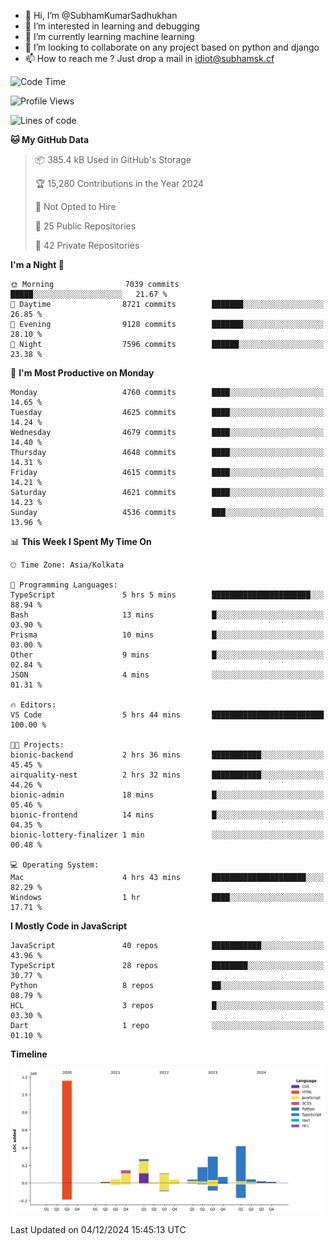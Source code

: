 - 👋 Hi, I’m @SubhamKumarSadhukhan
- 👀 I’m interested in learning and debugging
- 🌱 I’m currently learning machine learning
- 💞️ I’m looking to collaborate on any project based on python and django
- 📫 How to reach me ?
      Just drop a mail in idiot@subhamsk.cf

<!---
SubhamKumarSadhukhan/SubhamKumarSadhukhan is a ✨ special ✨ repository because its `README.md` (this file) appears on your GitHub profile.
You can click the Preview link to take a look at your changes.
--->


<!--START_SECTION:waka-->
![Code Time](http://img.shields.io/badge/Code%20Time-2%2C653%20hrs%2039%20mins-blue)

![Profile Views](http://img.shields.io/badge/Profile%20Views-1-blue)

![Lines of code](https://img.shields.io/badge/From%20Hello%20World%20I%27ve%20Written-2.8%20million%20lines%20of%20code-blue)

**🐱 My GitHub Data** 

> 📦 385.4 kB Used in GitHub's Storage 
 > 
> 🏆 15,280 Contributions in the Year 2024
 > 
> 🚫 Not Opted to Hire
 > 
> 📜 25 Public Repositories 
 > 
> 🔑 42 Private Repositories 
 > 
**I'm a Night 🦉** 

```text
🌞 Morning                7039 commits        █████░░░░░░░░░░░░░░░░░░░░   21.67 % 
🌆 Daytime                8721 commits        ███████░░░░░░░░░░░░░░░░░░   26.85 % 
🌃 Evening                9128 commits        ███████░░░░░░░░░░░░░░░░░░   28.10 % 
🌙 Night                  7596 commits        ██████░░░░░░░░░░░░░░░░░░░   23.38 % 
```
📅 **I'm Most Productive on Monday** 

```text
Monday                   4760 commits        ████░░░░░░░░░░░░░░░░░░░░░   14.65 % 
Tuesday                  4625 commits        ████░░░░░░░░░░░░░░░░░░░░░   14.24 % 
Wednesday                4679 commits        ████░░░░░░░░░░░░░░░░░░░░░   14.40 % 
Thursday                 4648 commits        ████░░░░░░░░░░░░░░░░░░░░░   14.31 % 
Friday                   4615 commits        ████░░░░░░░░░░░░░░░░░░░░░   14.21 % 
Saturday                 4621 commits        ████░░░░░░░░░░░░░░░░░░░░░   14.23 % 
Sunday                   4536 commits        ███░░░░░░░░░░░░░░░░░░░░░░   13.96 % 
```


📊 **This Week I Spent My Time On** 

```text
🕑︎ Time Zone: Asia/Kolkata

💬 Programming Languages: 
TypeScript               5 hrs 5 mins        ██████████████████████░░░   88.94 % 
Bash                     13 mins             █░░░░░░░░░░░░░░░░░░░░░░░░   03.90 % 
Prisma                   10 mins             █░░░░░░░░░░░░░░░░░░░░░░░░   03.00 % 
Other                    9 mins              █░░░░░░░░░░░░░░░░░░░░░░░░   02.84 % 
JSON                     4 mins              ░░░░░░░░░░░░░░░░░░░░░░░░░   01.31 % 

🔥 Editors: 
VS Code                  5 hrs 44 mins       █████████████████████████   100.00 % 

🐱‍💻 Projects: 
bionic-backend           2 hrs 36 mins       ███████████░░░░░░░░░░░░░░   45.45 % 
airquality-nest          2 hrs 32 mins       ███████████░░░░░░░░░░░░░░   44.26 % 
bionic-admin             18 mins             █░░░░░░░░░░░░░░░░░░░░░░░░   05.46 % 
bionic-frontend          14 mins             █░░░░░░░░░░░░░░░░░░░░░░░░   04.35 % 
bionic-lottery-finalizer 1 min               ░░░░░░░░░░░░░░░░░░░░░░░░░   00.48 % 

💻 Operating System: 
Mac                      4 hrs 43 mins       █████████████████████░░░░   82.29 % 
Windows                  1 hr                ████░░░░░░░░░░░░░░░░░░░░░   17.71 % 
```

**I Mostly Code in JavaScript** 

```text
JavaScript               40 repos            ███████████░░░░░░░░░░░░░░   43.96 % 
TypeScript               28 repos            ████████░░░░░░░░░░░░░░░░░   30.77 % 
Python                   8 repos             ██░░░░░░░░░░░░░░░░░░░░░░░   08.79 % 
HCL                      3 repos             █░░░░░░░░░░░░░░░░░░░░░░░░   03.30 % 
Dart                     1 repo              ░░░░░░░░░░░░░░░░░░░░░░░░░   01.10 % 
```



**Timeline**

![Lines of Code chart](https://raw.githubusercontent.com/SubhamKumarSadhukhan/SubhamKumarSadhukhan/main/assets/bar_graph.png)


 Last Updated on 04/12/2024 15:45:13 UTC
<!--END_SECTION:waka-->
